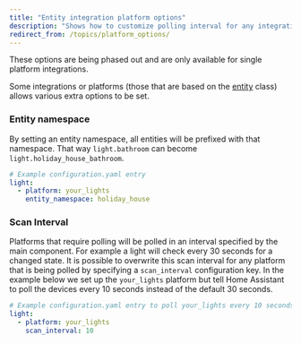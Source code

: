 ```yaml
---
title: "Entity integration platform options"
description: "Shows how to customize polling interval for any integration via configuration.yaml."
redirect_from: /topics/platform_options/
---
```


<div class='note info'>
These options are being phased out and are only available for single platform integrations.
</div>

Some integrations or platforms (those that are based on the [entity](https://github.com/home-assistant/home-assistant/blob/dev/homeassistant/helpers/entity.py) class) allows various extra options to be set.

### Entity namespace

By setting an entity namespace, all entities will be prefixed with that namespace. That way `light.bathroom` can become `light.holiday_house_bathroom`.

```yaml
# Example configuration.yaml entry
light:
  - platform: your_lights
    entity_namespace: holiday_house
```

### Scan Interval

Platforms that require polling will be polled in an interval specified by the main component. For example a light will check every 30 seconds for a changed state. It is possible to overwrite this scan interval for any platform that is being polled by specifying a `scan_interval` configuration key. In the example below we set up the `your_lights` platform but tell Home Assistant to poll the devices every 10 seconds instead of the default 30 seconds.

```yaml
# Example configuration.yaml entry to poll your_lights every 10 seconds.
light:
  - platform: your_lights
    scan_interval: 10
```
